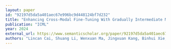 ```yaml
---
layout: paper
id: "92197d5da5a401aec67e996bc9d448124bf7d232"
title: "Enhancing Cross-Modal Fine-Tuning With Gradually Intermediate Modality Generation"
publication: "ICML"
year: 2024
external_url: https://www.semanticscholar.org/paper/92197d5da5a401aec67e996bc9d448124bf7d232
authors: "Lincan Cai, Shuang Li, Wenxuan Ma, Jingxuan Kang, Binhui Xie, Zixun Sun, Chengwei Zhu"
---
```

